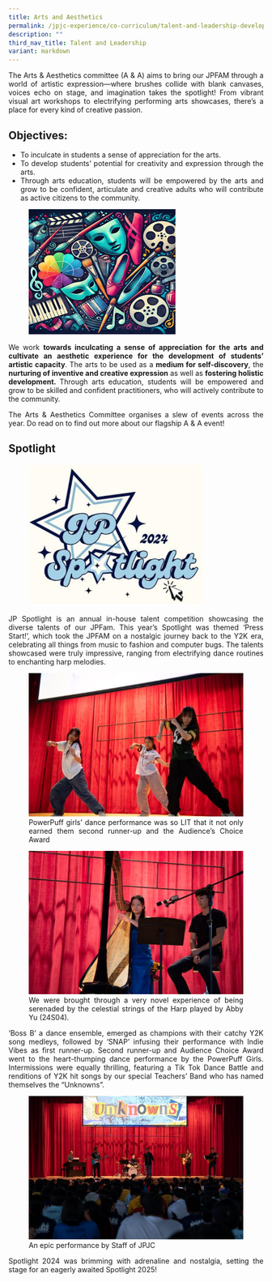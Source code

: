 ```yaml
---
title: Arts and Aesthetics
permalink: /jpjc-experience/co-curriculum/talent-and-leadership-development-programme/arts-and-aesthetics/
description: ""
third_nav_title: Talent and Leadership
variant: markdown
---
```

<div align="justify">

<p>	The Arts &amp; Aesthetics committee (A &amp; A) aims to bring our JPFAM through a world of artistic expression—where brushes collide with blank canvases, voices echo on stage, and imagination takes the spotlight! From vibrant visual art workshops to electrifying performing arts showcases, there’s a place for every kind of creative passion. </p>
	

<h2>
Objectives:</h2>
<ul>
	<li>To inculcate in students a sense of appreciation for the arts.</li>
	<li>To develop students’ potential for creativity and expression through the arts.</li>
	<li>Through arts education, students will be empowered by the arts and grow to be confident, articulate and creative adults who will contribute as active citizens to the community.</li></ul>

<figure>
<img src="/images/JPJC%20Experience/Co%20Curriculum/Talent%20and%20Leadership/Arts%20and%20Aesthetics/Picture_1.png">
<figcaption></figcaption></figure>	

<p>We work <b>towards inculcating a sense of appreciation for the arts and cultivate an aesthetic experience for the development of students’ artistic capacity</b>. The arts to be used as a <b>medium for self-discovery</b>, the<b> nurturing of inventive and creative expression</b> as well as <b>fostering holistic development. </b>Through arts education, students will be empowered and grow to be skilled and confident practitioners, who will actively contribute to the community. 

</p><p>The Arts &amp; Aesthetics Committee organises a slew of events across the year. Do read on to find out more about our flagship A &amp; A event!</p>
	
	
<h2>Spotlight</h2>
<figure>
<img src="/images/JPJC%20Experience/Co%20Curriculum/Talent%20and%20Leadership/Arts%20and%20Aesthetics/Picture_2.png">
<figcaption></figcaption></figure>		
<p>JP Spotlight is an annual in-house talent competition showcasing the diverse talents of our JPFam. This year’s Spotlight was themed ‘Press Start!’, which took the JPFAM on a nostalgic journey back to the Y2K era, celebrating all things from music to fashion and computer bugs. The talents showcased were truly impressive, ranging from electrifying dance routines to enchanting harp melodies. </p>
	
<figure>
<img src="/images/JPJC%20Experience/Co%20Curriculum/Talent%20and%20Leadership/Arts%20and%20Aesthetics/Picture_4.jpg">
<figcaption>PowerPuff girls’ dance performance was so LIT that it not only earned them second runner-up and the Audience’s Choice Award</figcaption></figure>	
	
<figure>
<img src="/images/JPJC%20Experience/Co%20Curriculum/Talent%20and%20Leadership/Arts%20and%20Aesthetics/Picture_6.jpg">
<figcaption>We were brought through a very novel experience of being serenaded by the celestial strings of the Harp played by Abby Yu (24S04).</figcaption></figure>	
	
<p>	‘Boss B’ a dance ensemble, emerged as champions with their catchy Y2K song medleys, followed by ‘SNAP’ infusing their performance with Indie Vibes as first runner-up. Second runner-up and Audience Choice Award went to the heart-thumping dance performance by the PowerPuff Girls. Intermissions were equally thrilling, featuring a Tik Tok Dance Battle and renditions of Y2K hit songs by our special Teachers’ Band who has named themselves the “Unknowns”. </p>
	
<figure>
<img src="/images/JPJC%20Experience/Co%20Curriculum/Talent%20and%20Leadership/Arts%20and%20Aesthetics/Picture_8.jpg">
<figcaption>An epic performance by Staff of JPJC</figcaption></figure>	
	
<p>Spotlight 2024 was brimming with adrenaline and nostalgia, setting the stage for an eagerly awaited Spotlight 2025!</p>
	
	
	
	
	
<div hidden="">	
<iframe src="https://docs.google.com/document/d/e/2PACX-1vSvFuwJ_CLt62qDf6VmuGqOQN4bBEuGEWB_k6HIGbZrKD6TdeHJS6udxEhdR-h8MH-Dr_lXCYxRBfds/pub?embedded=true" width="800px" height="470px" scrolling="no"></iframe>

<p></p><center><h3>2022</h3></center>
<figure>
<img src="/images/JPJC%20Experience/Co%20Curriculum/Talent%20and%20Leadership/Arts%20and%20Aesthetics/2022_img1.jpg">
<figcaption>Finalists of JP Spotlight</figcaption></figure>
	
<figure>
<img src="/images/JPJC%20Experience/Co%20Curriculum/Talent%20and%20Leadership/Arts%20and%20Aesthetics/2022_img2.jpg">
<figcaption>Champion of JP Spotlight, Jara Chelsea from 22S07</figcaption></figure>

<figure>
<img src="/images/JPJC%20Experience/Co%20Curriculum/Talent%20and%20Leadership/Arts%20and%20Aesthetics/2022_img3.jpg">
<figcaption>Literary and visual arts exhibition at Arts Fest</figcaption></figure>
	
<figure>
<img src="/images/JPJC%20Experience/Co%20Curriculum/Talent%20and%20Leadership/Arts%20and%20Aesthetics/2022_img4.jpg">
<figcaption>Student-led enrichment workshops for teachers</figcaption></figure>
	
<figure>
<img src="/images/JPJC%20Experience/Co%20Curriculum/Talent%20and%20Leadership/Arts%20and%20Aesthetics/2022_img5.jpg">
<figcaption>Film Immersion Programme by Singapore International Film Festival</figcaption></figure>

<figure>
<img src="/images/JPJC%20Experience/Co%20Curriculum/Talent%20and%20Leadership/Arts%20and%20Aesthetics/2022_img6.jpeg">
<figcaption>Learning journey to ArtScience Museum, MENTAL: Colours of Wellbeing exhibition</figcaption></figure>
	
<figure>
<img src="/images/JPJC%20Experience/Co%20Curriculum/Talent%20and%20Leadership/Arts%20and%20Aesthetics/2022_img7.jpg">
<figcaption>Digital Filmmaking and Visual Diary Workshop by Objectifs, Center for Photography and Film</figcaption><figure>

<center><h3>2021</h3></center>
<figure>
<img src="/images/JPSpotlight.jpg">
<figcaption>Winners of JP Spotlight</figcaption></figure>

<figure>
<img src="/images/Articulate.jpg">
	<figcaption>Highlights from JPJC’s Art Fest, ARTiculate</figcaption></figure>

<p>JPJC’s very own quarterly Arts Newsletter<br>
<a href="http://tinyurl.com/Artsyfacts-2021-1">Issue 1</a><br>
<a href="http://tinyurl.com/Artsyfacts-2021-2">Issue 2</a><br>
<a href="http://tinyurl.com/Artsyfacts-2021-3">Issue 3</a></p>

<p>
JPJC Arts &amp; Aesthetics Instagram Page<br>
	<a href="https://www.instagram.com/artsyjpjc/">Artsy@JPJC</a></p></figure></figure></div></div>